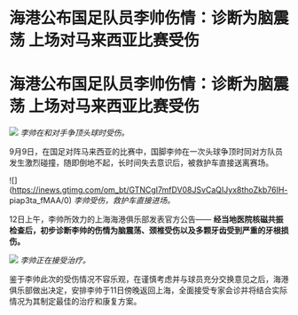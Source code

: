 # 海港公布国足队员李帅伤情：诊断为脑震荡 上场对马来西亚比赛受伤

# 海港公布国足队员李帅伤情：诊断为脑震荡 上场对马来西亚比赛受伤

![](https://inews.gtimg.com/om_bt/GXFVQz4UcJOu6nZFj0XPm_RPRO02Ok5ajwKCqpqU6uTS8AA/0)
_李帅在和对手争顶头球时受伤。_

9月9日，在国足对阵马来西亚的比赛中，国脚李帅在一次头球争顶时同对方队员发生激烈碰撞，随即倒地不起，长时间失去意识后，被救护车直接送离赛场。

![](https://inews.gtimg.com/om_bt/GTNCgI7mfDV08JSvCaQIJyx8thoZkb76IH-
piap3ta_fMAA/0) _李帅受伤，救护车直接进场。_

12日上午，李帅所效力的上海海港俱乐部发表官方公告——
**经当地医院核磁共振检查后，初步诊断李帅的伤情为脑震荡、颈椎受伤以及多颗牙齿受到严重的牙根损伤。**

![](https://inews.gtimg.com/om_bt/OHxwbAOiv0C27moBjpfppgV8_nyw47doyqLC83NKhi9UMAA/1000)
_李帅正在接受治疗。_

鉴于李帅此次的受伤情况不容乐观，在谨慎考虑并与球员充分交换意见之后，海港俱乐部做出决定，安排李帅于11日傍晚返回上海，全面接受专家会诊并将结合实际情况为其制定最佳的治疗和康复方案。

